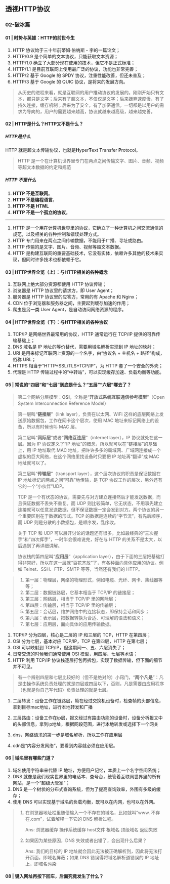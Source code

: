 ## 透视HTTP协议

### 02-破冰篇

#### 01 | 时势与英雄：HTTP的前世今生

1. HTTP 协议始于三十年前蒂姆·伯纳斯 - 李的一篇论文；
2. HTTP/0.9 是个简单的文本协议，只能获取文本资源；
3. HTTP/1.0 确立了大部分现在使用的技术，但它不是正式标准；
4. HTTP/1.1 是目前互联网上使用最广泛的协议，功能也非常完善；
5. HTTP/2 基于 Google 的 SPDY 协议，注重性能改善，但还未普及；
6. HTTP/3 基于 Google 的 QUIC 协议，是将来的发展方向。

> 从历史的进程来看，就是互联网的用户推动协议的发展的。刚刚开始只有文本，都只是文字；后来有了超文本，不仅仅是文字；后来嫌弃速度慢，有了持久连接，缓存机制；后来为了安全，有了加密通信。一切都是以用户的需求为导向的，用户的需要越来越高，协议就越来越高级，越来越完善。

#### 02 | HTTP是什么？HTTP又不是什么？

##### HTTP是什么

HTTP 就是超文本传输协议，也就是**H**yper**T**ext **T**ransfer **P**rotocol。

> HTTP 是一个在计算机世界里专门在两点之间传输文字、图片、音频、视频等超文本数据的约定和规范

##### HTTP 不是什么

1. **HTTP 不是互联网**。
2. **HTTP 不是编程语言**。
3. **HTTP 不是 HTML**
4. **HTTP 不是一个孤立的协议**。

___

1. HTTP 是一个用在计算机世界里的协议，它确立了一种计算机之间交流通信的规范，以及相关的各种控制和错误处理方式。
2. HTTP 专门用来在两点之间传输数据，不能用于广播、寻址或路由。
3. HTTP 传输的是文字、图片、音频、视频等超文本数据。
4. HTTP 是构建互联网的重要基础技术，它没有实体，依赖许多其他的技术来实现，但同时许多技术也都依赖于它。

#### 03 | HTTP世界全览（上）：与HTTP相关的各种概念

1. 互联网上绝大部分资源都使用 HTTP 协议传输；
2. 浏览器是 HTTP 协议里的请求方，即 User Agent；
3. 服务器是 HTTP 协议里的应答方，常用的有 Apache 和 Nginx；
4. CDN 位于浏览器和服务器之间，主要起到缓存加速的作用；
5. 爬虫是另一类 User Agent，是自动访问网络资源的程序。

#### 04 | HTTP世界全览（下）：与HTTP相关的各种协议

1. TCP/IP 是网络世界最常用的协议，HTTP 通常运行在 TCP/IP 提供的可靠传输基础上；
2. DNS 域名是 IP 地址的等价替代，需要用域名解析实现到 IP 地址的映射；
3. URI 是用来标记互联网上资源的一个名字，由“协议名 + 主机名 + 路径”构成，俗称 URL；
4. HTTPS 相当于“HTTP+SSL/TLS+TCP/IP”，为 HTTP 套了一个安全的外壳；
5. 代理是 HTTP 传输过程中的“中转站”，可以实现缓存加速、负载均衡等功能。

#### 05 | 常说的“四层”和“七层”到底是什么？“五层”“六层”哪去了？

> 第二个网络分层模型：**OSI**，全称是“**开放式系统互联通信参考模型**”（Open System Interconnection Reference Model）

> 第一层叫“**链接层**”（link layer），负责在以太网、WiFi 这样的底层网络上发送原始数据包，工作在网卡这个层次，使用 MAC 地址来标记网络上的设备，所以有时候也叫 MAC 层。
>
> 第二层叫“**网际层**”或者“**网络互连层**”（internet layer），IP 协议就处在这一层。因为 IP 协议定义了“IP 地址”的概念，所以就可以在“链接层”的基础上，用 IP 地址取代 MAC 地址，把许许多多的局域网、广域网连接成一个虚拟的巨大网络，在这个网络里找设备时只要把 IP 地址再“翻译”成 MAC 地址就可以了。
>
> 第三层叫“**传输层**”（transport layer），这个层次协议的职责是保证数据在 IP 地址标记的两点之间“可靠”地传输，是 TCP 协议工作的层次，另外还有它的一个“小伙伴”UDP。
>
> TCP 是一个有状态的协议，需要先与对方建立连接然后才能发送数据，而且保证数据不丢失不重复。而 UDP 则比较简单，它无状态，不用事先建立连接就可以任意发送数据，但不保证数据一定会发到对方。两个协议的另一个重要区别在于数据的形式。TCP 的数据是连续的“字节流”，有先后顺序，而 UDP 则是分散的小数据包，是顺序发，乱序收。
>
> 关于 TCP 和 UDP 可以展开讨论的话题还有很多，比如最经典的“三次握手”和“四次挥手”，一时半会很难说完，好在与 HTTP 的关系不是太大，以后遇到了再详细讲解。
>
> 协议栈的第四层叫“**应用层**”（application layer），由于下面的三层把基础打得非常好，所以在这一层就“百花齐放”了，有各种面向具体应用的协议。例如 Telnet、SSH、FTP、SMTP 等等，当然还有我们的 HTTP。

> 1. 第一层：物理层，网络的物理形式，例如电缆、光纤、网卡、集线器等等；
> 2. 第二层：数据链路层，它基本相当于 TCP/IP 的链接层；
> 3. 第三层：网络层，相当于 TCP/IP 里的网际层；
> 4. 第四层：传输层，相当于 TCP/IP 里的传输层；
> 5. 第五层：会话层，维护网络中的连接状态，即保持会话和同步；
> 6. 第六层：表示层，把数据转换为合适、可理解的语法和语义；
> 7. 第七层：应用层，面向具体的应用传输数据。

1. TCP/IP 分为四层，核心是二层的 IP 和三层的 TCP，HTTP 在第四层；
2. OSI 分为七层，基本对应 TCP/IP，TCP 在第四层，HTTP 在第七层；
3. OSI 可以映射到 TCP/IP，但这期间一、五、六层消失了；
4. 日常交流的时候我们通常使用 OSI 模型，用四层、七层等术语；
5. HTTP 利用 TCP/IP 协议栈逐层打包再拆包，实现了数据传输，但下面的细节并不可见。

> 有一个辨别四层和七层比较好的（但不是绝对的）小窍门，“**两个凡是**”：凡是由操作系统负责处理的就是四层或四层以下，否则，凡是需要由应用程序（也就是你自己写代码）负责处理的就是七层。

1.  二层转发：设备工作在链路层，帧在经过交换机设备时，检查帧的头部信息，拿到目标mac地址，进行本地转发和广播

2. 三层路由：设备工作在ip层，报文经过有路由功能的设备时，设备分析报文中的头部信息，拿到ip地址，根据网段范围，进行本地转发或选择下一个网关

3. dns，网络请求的第一步是域名解析，所以工作在应用层
4. cdn是“内容分发网络”，要看到内容就必须在应用层。

#### 06 | 域名里有哪些门道？

1. 域名使用字符串来代替 IP 地址，方便用户记忆，本质上一个名字空间系统；
2. DNS 就像是我们现实世界里的电话本、查号台，统管着互联网世界里的所有网站，是一个“超级大管家”；
3. DNS 是一个树状的分布式查询系统，但为了提高查询效率，外围有多级的缓存；
4. 使用 DNS 可以实现基于域名的负载均衡，既可以在内网，也可以在外网。

> 1. 在浏览器地址栏里随便输入一个不存在的域名，比如就叫“www. 不存在.com”，试着解释一下它的 DNS 解析过程。
>
>    Ans: 浏览器缓存 操作系统缓存 host文件 根域名 顶级域名 返回失败
>
> 2. 如果因为某些原因，DNS 失效或者出错了，会出现什么后果？
>
>    Ans: 我们的目标的 IP 地址就会因此无法被正确解析到，因此将无法打开页面，即域名屏蔽；如果 DNS 错误得将域名解析道错误的 IP 地址上，即域名污染

#### 08 | 键入网址再按下回车，后面究竟发生了什么？



